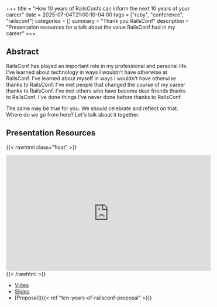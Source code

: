+++
title = "How 10 years of RailsConfs can inform the next 10 years of your career"
date = 2025-07-04T21:00:10-04:00
tags = ["ruby", "conference", "railsconf"]
categories = []
summary = "Thank you RailsConf"
description = "Presentation resources for a talk about the value RailsConf had in my career"
+++

## Abstract

RailsConf has played an important role in my professional and personal life. I've learned about technology in ways I wouldn't have otherwise at RailsConf. I've learned about myself in ways I wouldn't have otherwise thanks to RailsConf. I've met people that changed the course of my career thanks to RailsConf. I've met others who have become dear friends thanks to RailsConf. I've done things I've never done before thanks to RailsConf.

The same may be true for you. We should celebrate and reflect on that. Where do we go from here? Let's talk about it together.

## Presentation Resources

{{< rawhtml class="float" >}}
<iframe width="560" height="315" src="https://www.youtube.com/embed/2WkBHoGAlpY?si=3jp7FNtUbGyEey2Z" title="YouTube video player" frameborder="0" allow="accelerometer; autoplay; clipboard-write; encrypted-media; gyroscope; picture-in-picture; web-share" referrerpolicy="strict-origin-when-cross-origin" allowfullscreen></iframe>
{{< /rawhtml >}}

* [Video](https://youtu.be/2WkBHoGAlpY?si=c_SCAvyEckyTH4RS)
* [Slides](https://speakerdeck.com/kevinmurphy/how-10-years-of-railsconfs-can-inform-the-next-10-years-of-your-career)
* [Proposal]({{< ref "ten-years-of-railsconf-proposal" >}})
